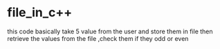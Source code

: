 # file_in_c++
this code basically take 5 value from the user and store them in file 
then retrieve the values from the file ,check them if they odd or even 
